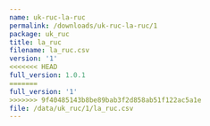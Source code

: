```yaml
---
name: uk-ruc-la-ruc
permalink: /downloads/uk-ruc-la-ruc/1
package: uk_ruc
title: la_ruc
filename: la_ruc.csv
version: '1'
<<<<<<< HEAD
full_version: 1.0.1
=======
full_version: '1'
>>>>>>> 9f40485143b8be89bab3f2d858ab51f122ac5a1e
file: /data/uk_ruc/1/la_ruc.csv
---
```


